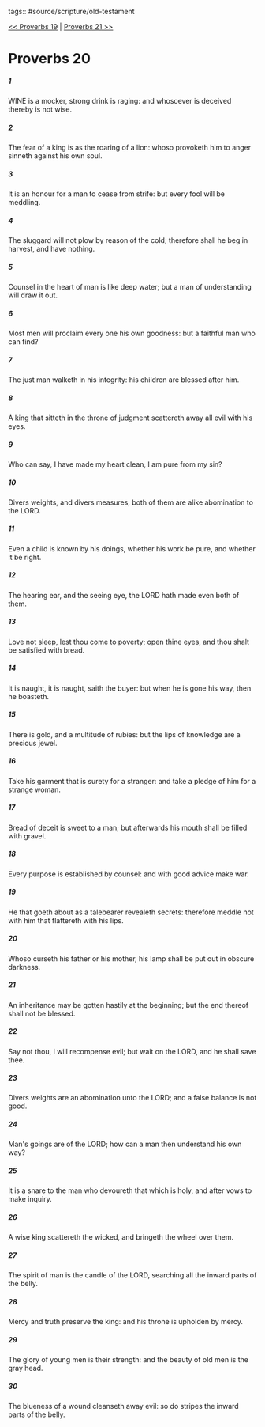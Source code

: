 tags:: #source/scripture/old-testament

[<< Proverbs 19](/old-testament/20_Proverbs/Proverbs_19.md) | [Proverbs 21 >>](/old-testament/20_Proverbs/Proverbs_21.md)

# Proverbs 20

##### 1

WINE is a mocker, strong drink is raging: and whosoever is deceived thereby is not wise.

##### 2

The fear of a king is as the roaring of a lion: whoso provoketh him to anger sinneth against his own soul.

##### 3

It is an honour for a man to cease from strife: but every fool will be meddling.

##### 4

The sluggard will not plow by reason of the cold; therefore shall he beg in harvest, and have nothing.

##### 5

Counsel in the heart of man is like deep water; but a man of understanding will draw it out.

##### 6

Most men will proclaim every one his own goodness: but a faithful man who can find?

##### 7

The just man walketh in his integrity: his children are blessed after him.

##### 8

A king that sitteth in the throne of judgment scattereth away all evil with his eyes.

##### 9

Who can say, I have made my heart clean, I am pure from my sin?

##### 10

Divers weights, and divers measures, both of them are alike abomination to the LORD.

##### 11

Even a child is known by his doings, whether his work be pure, and whether it be right.

##### 12

The hearing ear, and the seeing eye, the LORD hath made even both of them.

##### 13

Love not sleep, lest thou come to poverty; open thine eyes, and thou shalt be satisfied with bread.

##### 14

It is naught, it is naught, saith the buyer: but when he is gone his way, then he boasteth.

##### 15

There is gold, and a multitude of rubies: but the lips of knowledge are a precious jewel.

##### 16

Take his garment that is surety for a stranger: and take a pledge of him for a strange woman.

##### 17

Bread of deceit is sweet to a man; but afterwards his mouth shall be filled with gravel.

##### 18

Every purpose is established by counsel: and with good advice make war.

##### 19

He that goeth about as a talebearer revealeth secrets: therefore meddle not with him that flattereth with his lips.

##### 20

Whoso curseth his father or his mother, his lamp shall be put out in obscure darkness.

##### 21

An inheritance may be gotten hastily at the beginning; but the end thereof shall not be blessed.

##### 22

Say not thou, I will recompense evil; but wait on the LORD, and he shall save thee.

##### 23

Divers weights are an abomination unto the LORD; and a false balance is not good.

##### 24

Man's goings are of the LORD; how can a man then understand his own way?

##### 25

It is a snare to the man who devoureth that which is holy, and after vows to make inquiry.

##### 26

A wise king scattereth the wicked, and bringeth the wheel over them.

##### 27

The spirit of man is the candle of the LORD, searching all the inward parts of the belly.

##### 28

Mercy and truth preserve the king: and his throne is upholden by mercy.

##### 29

The glory of young men is their strength: and the beauty of old men is the gray head.

##### 30

The blueness of a wound cleanseth away evil: so do stripes the inward parts of the belly.
